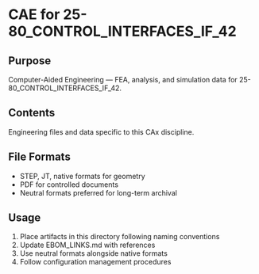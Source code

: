 # CAE for 25-80_CONTROL_INTERFACES_IF_42

## Purpose
Computer-Aided Engineering — FEA, analysis, and simulation data for 25-80_CONTROL_INTERFACES_IF_42.

## Contents
Engineering files and data specific to this CAx discipline.

## File Formats
- STEP, JT, native formats for geometry
- PDF for controlled documents
- Neutral formats preferred for long-term archival

## Usage
1. Place artifacts in this directory following naming conventions
2. Update EBOM_LINKS.md with references
3. Use neutral formats alongside native formats
4. Follow configuration management procedures
